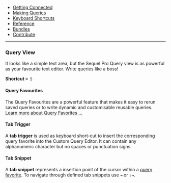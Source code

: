 -   [Getting Connected](get-started/)
-   [Making Queries](queries.html)
-   [Keyboard Shortcuts](shortcuts.html)
-   [Reference](ref/)
-   [Bundles](bundles/)
-   [Contribute](contribute/)

<hr>

### Query View

It looks like a simple text area, but the Sequel Pro Query view is as powerful as your favourite text editor. Write queries like a boss!

**Shortcut** `⌘ 5`

#### Query Favourites

The Query Favourites are a powerful feature that makes it easy to rerun saved queries or to write dynamic and customisable reusable queries. [Learn more about Query Favorites …](favorites.html)

#### Tab Trigger

A **tab trigger** is used as keyboard short-cut to insert the corresponding query favorite into the Custom Query Editor. It can contain any alphanumeric character but no spaces or punctuation signs.

#### Tab Snippet

A **tab snippet** represents a insertion point of the cursor within a [query favorite](favorites.html "Query View"). To navigate through defined tab snippets use `⇥` or `⇧⇥`.

